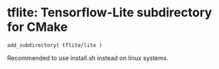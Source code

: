 # tflite: Tensorflow-Lite subdirectory for CMake

`add_subdirectory( tflite/lite )`

Recommended to use install.sh instead on linux systems.